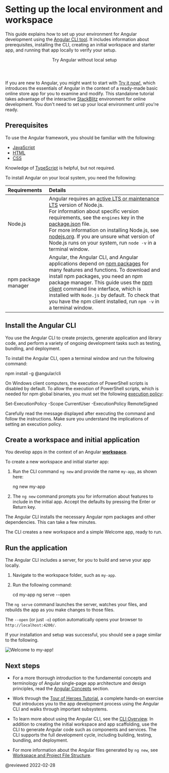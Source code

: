 # Setting up the local environment and workspace

This guide explains how to set up your environment for Angular development using the [Angular CLI tool](cli "CLI command reference").
It includes information about prerequisites, installing the CLI, creating an initial workspace and starter app, and running that app locally to verify your setup.

<div class="callout is-helpful">

<header>Try Angular without local setup</header>

If you are new to Angular, you might want to start with [Try it now!](start), which introduces the essentials of Angular in the context of a ready-made basic online store app for you to examine and modify.
This standalone tutorial takes advantage of the interactive [StackBlitz](https://stackblitz.com) environment for online development.
You don't need to set up your local environment until you're ready.

</div>

<a id="devenv"></a>
<a id="prerequisites"></a>

## Prerequisites

To use the Angular framework, you should be familiar with the following:

*   [JavaScript](https://developer.mozilla.org/docs/Web/JavaScript/A_re-introduction_to_JavaScript)
*   [HTML](https://developer.mozilla.org/docs/Learn/HTML/Introduction_to_HTML)
*   [CSS](https://developer.mozilla.org/docs/Learn/CSS/First_steps)

Knowledge of [TypeScript](https://www.typescriptlang.org) is helpful, but not required.

To install Angular on your local system, you need the following:

| Requirements                         | Details |
|:---                                  |:---     |
| Node.js <a id="nodejs"></a>          | Angular requires an [active LTS or maintenance LTS](https://nodejs.org/about/releases) version of Node.js.  <div class="alert is-helpful"> For information about specific version requirements, see the `engines` key in the [package.json](https://unpkg.com/browse/@angular/core/package.json) file. </div> For more information on installing Node.js, see [nodejs.org](https://nodejs.org "Nodejs.org"). If you are unsure what version of Node.js runs on your system, run `node -v` in a terminal window. |
| npm package manager <a id="npm"></a> | Angular, the Angular CLI, and Angular applications depend on [npm packages](https://docs.npmjs.com/getting-started/what-is-npm) for many features and functions. To download and install npm packages, you need an npm package manager. This guide uses the [npm client](https://docs.npmjs.com/cli/install) command line interface, which is installed with `Node.js` by default. To check that you have the npm client installed, run `npm -v` in a terminal window.                                          |

<a id="install-cli"></a>

## Install the Angular CLI

You use the Angular CLI to create projects, generate application and library code, and perform a variety of ongoing development tasks such as testing, bundling, and deployment.

To install the Angular CLI, open a terminal window and run the following command:

<code-example format="shell" language="shell">

npm install -g &commat;angular/cli<aio-angular-dist-tag class="pln"></aio-angular-dist-tag>

</code-example>

<div class="alert is-helpful">
  <p>On Windows client computers, the execution of PowerShell scripts is disabled by default. To allow the execution of PowerShell scripts, which is needed for npm global binaries, you must set the following <a href="https://docs.microsoft.com/en-us/powershell/module/microsoft.powershell.core/about/about_execution_policies">execution policy</a>:</p>
  <code-example language="sh">
  Set-ExecutionPolicy -Scope CurrentUser -ExecutionPolicy RemoteSigned
  </code-example>
  <p>Carefully read the message displayed after executing the command and follow the instructions. Make sure you understand the implications of setting an execution policy.</p>
</div>

<a id="create-proj"></a>

## Create a workspace and initial application

You develop apps in the context of an Angular [**workspace**](guide/glossary#workspace).

To create a new workspace and initial starter app:

1.  Run the CLI command `ng new` and provide the name `my-app`, as shown here:

    <code-example format="shell" language="shell">

    ng new my-app

    </code-example>

1.  The `ng new` command prompts you for information about features to include in the initial app.
    Accept the defaults by pressing the Enter or Return key.

The Angular CLI installs the necessary Angular npm packages and other dependencies.
This can take a few minutes.

The CLI creates a new workspace and a simple Welcome app, ready to run.

<a id="serve"></a>

## Run the application

The Angular CLI includes a server, for you to build and serve your app locally.

1.  Navigate to the workspace folder, such as `my-app`.
1.  Run the following command:

    <code-example format="shell" language="shell">

    cd my-app
    ng serve --open

    </code-example>

The `ng serve` command launches the server, watches your files,
and rebuilds the app as you make changes to those files.

The `--open` \(or just `-o`\) option automatically opens your browser
to `http://localhost:4200/`.

If your installation and setup was successful, you should see a page similar to the following.

<div class="lightbox">

<img alt="Welcome to my-app!" src="generated/images/guide/setup-local/app-works.png">

</div>

## Next steps

*   For a more thorough introduction to the fundamental concepts and terminology of Angular single-page app architecture and design principles, read the [Angular Concepts](guide/architecture) section.

*   Work through the [Tour of Heroes Tutorial](tutorial/tour-of-heroes), a complete hands-on exercise that introduces you to the app development process using the Angular CLI and walks through important subsystems.

*   To learn more about using the Angular CLI, see the [CLI Overview](cli "CLI Overview").
    In addition to creating the initial workspace and app scaffolding, use the CLI to generate Angular code such as components and services.
    The CLI supports the full development cycle, including building, testing, bundling, and deployment.

*   For more information about the Angular files generated by `ng new`, see [Workspace and Project File Structure](guide/file-structure).

<!-- links -->

<!-- external links -->

<!-- end links -->

@reviewed 2022-02-28
